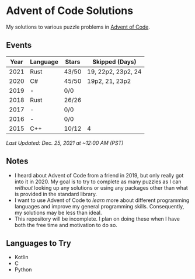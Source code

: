 # Advent of Code Solutions
My solutions to various puzzle problems in [Advent of Code](https://adventofcode.com).


## Events


| Year          | Language      | Stars | Skipped (Days) |
| ------------- | ------------- | ----- | -------------- |
| 2021          | Rust          | 43/50 | 19, 22p2, 23p2, 24 |
| 2020          | C#            | 45/50 | 19p2, 21, 23p2 |
| 2019          | -             | 0/0   |                |
| 2018          | Rust          | 26/26 |                |
| 2017          | -             | 0/0   |                |
| 2016          | -             | 0/0   |                |
| 2015          | C++           | 10/12 | 4              |

*Last Updated: Dec. 25, 2021 at ~12:00 AM (PST)*

## Notes

- I heard about Advent of Code from a friend in 2019, but only really got into it in 2020. My goal is to try to complete as many puzzles as I can *without* looking up any solutions or using any packages other than what is provided in the standard library.
- I want to use Advent of Code to *learn* more about different programming languages and improve my general programming skills. Consequently, my solutions may be less than ideal.
- This repository will be incomplete. I plan on doing these when I have both the free time and motivation to do so.

## Languages to Try

- Kotlin
- C
- Python